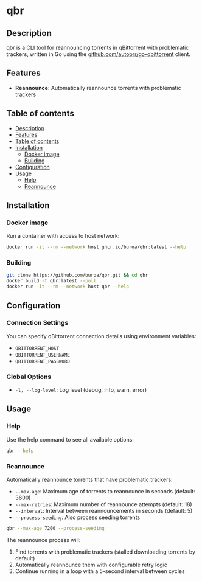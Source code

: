 # qbr

## Description

qbr is a CLI tool for reannouncing torrents in qBittorrent with problematic trackers, written in Go using the [github.com/autobrr/go-qbittorrent](https://github.com/autobrr/go-qbittorrent) client.

## Features

- **Reannounce**: Automatically reannounce torrents with problematic trackers

## Table of contents

- [Description](#description)
- [Features](#features)
- [Table of contents](#table-of-contents)
- [Installation](#installation)
  - [Docker image](#docker-image)
  - [Building](#building)
- [Configuration](#configuration)
- [Usage](#usage)
  - [Help](#help)
  - [Reannounce](#reannounce)

## Installation

### Docker image

Run a container with access to host network:

```bash
docker run -it --rm --network host ghcr.io/buroa/qbr:latest --help
```

### Building

```bash
git clone https://github.com/buroa/qbr.git && cd qbr
docker build -t qbr:latest --pull .
docker run -it --rm --network host qbr --help
```

## Configuration

### Connection Settings

You can specify qBittorrent connection details using environment variables:

- `QBITTORRENT_HOST`
- `QBITTORRENT_USERNAME`
- `QBITTORRENT_PASSWORD`

### Global Options

- `-l, --log-level`: Log level (debug, info, warn, error)

## Usage

### Help

Use the help command to see all available options:

```bash
qbr --help
```

### Reannounce

Automatically reannounce torrents that have problematic trackers:

- `--max-age`: Maximum age of torrents to reannounce in seconds (default: 3600)
- `--max-retries`: Maximum number of reannounce attempts (default: 18)
- `--interval`: Interval between reannouncements in seconds (default: 5)
- `--process-seeding`: Also process seeding torrents

```bash
qbr --max-age 7200 --process-seeding
```

The reannounce process will:
1. Find torrents with problematic trackers (stalled downloading torrents by default)
2. Automatically reannounce them with configurable retry logic
3. Continue running in a loop with a 5-second interval between cycles

